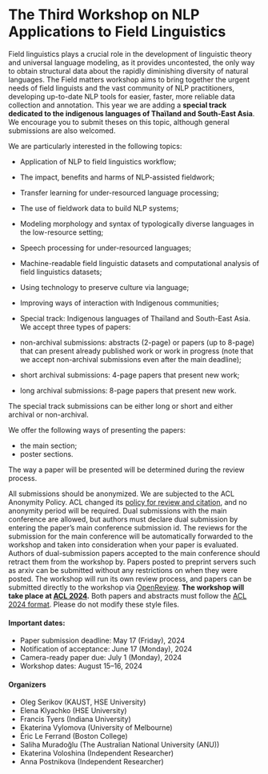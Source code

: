 <script>document.title = "Field Matters | Call for papers";</script>

<head>
<meta property="og:title" content="Field Matters | Call for papers">
<meta property="og:description" content="The second workshop on applying NLP to field linguistics">
<meta property="og:image" content="https://github.com/field-matters/field-matters.github.io/blob/main/logo.jpg?raw=true">
</head>

# The Third Workshop on NLP Applications to Field Linguistics

Field linguistics plays a crucial role in the development of linguistic theory and universal language modeling, as it provides uncontested, the only way to obtain structural data about the rapidly diminishing diversity of natural languages.
The Field matters workshop aims to bring together the urgent needs of field linguists and the vast community of NLP practitioners, developing up-to-date NLP tools for easier, faster, more reliable data collection and annotation.
This year we are adding a **special track dedicated to the indigenous languages of Thaïland and South-East Asia**. We encourage you to submit theses on this topic, although general submissions are also welcomed.

We are particularly interested in the following topics:
+ Application of NLP to field linguistics workflow;
+ The impact, benefits and harms of NLP-assisted fieldwork;
+ Transfer learning for under-resourced language processing;
+ The use of fieldwork data to build NLP systems;
+ Modeling morphology and syntax of typologically diverse languages in the low-resource setting;
+ Speech processing for under-resourced languages;
+ Machine-readable field linguistic datasets and computational analysis of field linguistics datasets;
+ Using technology to preserve culture via language;
+ Improving ways of interaction with Indigenous communities;
+ Special track: Indigenous languages of Thaïland and South-East Asia.
We accept three types of papers:

+ non-archival submissions: abstracts (2-page) or papers (up to 8-page) that can present already published work or work in progress (note that we accept non-archival submissions even after the main deadline);
+ short archival submissions: 4-page papers that present new work;
+ long archival submissions: 8-page papers that present new work.

The special track submissions can be either long or short and either archival or non-archival.

We offer the following ways of presenting the papers:
+ the main section;
+ poster sections.
  
The way a paper will be presented will be determined during the review process.

All submissions should be anonymized. We are subjected to the ACL Anonymity Policy. ACL changed its [policy for review and citation](https://www.aclweb.org/adminwiki/index.php/ACL_Policies_for_Review_and_Citation), and no anonymity period will be required.
Dual submissions with the main conference are allowed, but authors must declare dual submission by entering the paper’s main conference submission id. The reviews for the submission for the main conference will be automatically forwarded to the workshop and taken into consideration when your paper is evaluated. Authors of dual-submission papers accepted to the main conference should retract them from the workshop by.
Papers posted to preprint servers such as arxiv can be submitted without any restrictions on when they were posted.
The workshop will run its own review process, and papers can be submitted directly to the workshop via [OpenReview](https://openreview.net/group?id=aclweb.org/ACL/2024/Workshop/Field_Matters).
**The workshop will take place at [ACL 2024](https://2024.aclweb.org/).** Both papers and abstracts must follow the [ACL 2024 format](https://github.com/acl-org/acl-style-files). Please do not modify these style files.

#### Important dates:
+ Paper submission deadline: May 17 (Friday), 2024
+ Notification of acceptance: June 17 (Monday), 2024
+ Camera-ready paper due: July 1 (Monday), 2024
+ Workshop dates: August 15–16, 2024 

#### Organizers

+ Oleg Serikov (KAUST, HSE University)
+ Elena Klyachko (HSE University)
+ Francis Tyers (Indiana University)
+ Ekaterina Vylomova (University of Melbourne)
+ Éric Le Ferrand (Boston College)
+ Saliha Muradoğlu (The Australian National University (ANU))
+ Ekaterina Voloshina (Independent Researcher)
+ Anna Postnikova (Independent Researcher)
